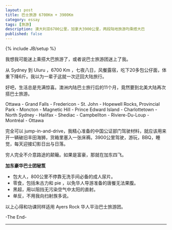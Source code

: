```yaml
---
layout: post
title: 巴士旅游 6700Km + 3900Km
category: essay
tags: [旅游]
description: 澳大利亚6700公里，加拿大3900公里，两段陆地旅游均乘搭大巴
published: false
---
```

{% include JB/setup %}

我想我可能迷上乘搭大巴旅游了，或者说巴士旅游团迷上了我。

从 Sydney 到 Uluru ，6700 Km ，七夜八日，风餐露宿，吃下20多包公仔面，体重下降6斤。我以为一辈子这就一次迂回大陆旅行。

好吧，生活总是充满惊喜。澳洲内陆巴士旅行后的11个月，竟然要到北美大陆再次搭巴士旅游。

Ottawa - Grand Falls - Fredericon - St. John - Hopewell Rocks, Provincial Park - Moncton - Magnetic Hill - Prince Edward Island - Charlottetown - North Sydney - Halifax - Shediac - Campbellton - Riviere-Du-Loup - Montréal - Ottawa

完全可以 jump-in-and-drive，我精心准备的中国公证部门驾驶材料，就应该用来开一辆破旧丰田海狮，货箱里塞入一张床褥。3900公里驾驶，游玩，BBQ，睡觉，每天迎接幻影日出与日落。

穷人完全不介意路途的颠簸。如果是富豪，那就在加东四飞。

**加东豪华巴士团秘笈**

* 包大人，800公里不停靠无洗手间必备的成人尿片。
* 零食，包括朱古力和 pie ，以免华人导游准备的唐餐无法果腹。
* 黑超，用以阻挡无污染空气中太阳的直射。
* 单反，不用我向扫射族多说。

以上心得和功课同样适用 Ayers Rock  华人平治巴士旅游团。

-The End-

------

